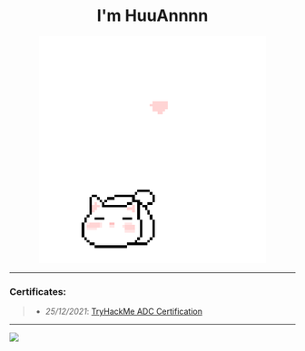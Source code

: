 <h1 align='center'>I'm HuuAnnnn</h1>
<p align="center">
 <img src="cat_intro.gif" />
</p>

___

### Certificates:
>- *25/12/2021*: [TryHackMe ADC Certification](https://tryhackme-certificates.s3-eu-west-1.amazonaws.com/THM-HKVVJOIWJA.png)

___
[![](https://visitcount.itsvg.in/api?id=HuuAnnnn&label=Profile%20Views&color=12&icon=0&pretty=true)](https://visitcount.itsvg.in)
